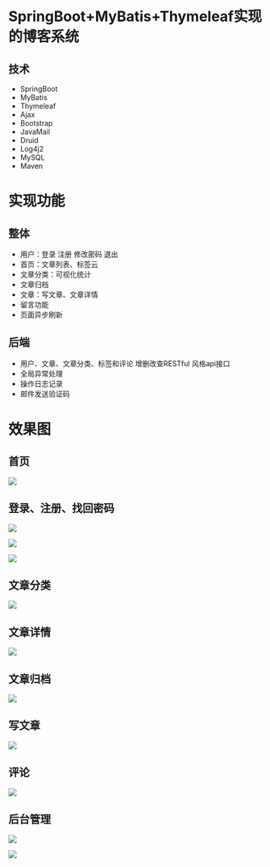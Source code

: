 # SpringBoot+MyBatis+Thymeleaf实现的博客系统

## 技术

- SpringBoot
- MyBatis
- Thymeleaf
- Ajax
- Bootstrap
- JavaMail
- Druid
- Log4j2
- MySQL
- Maven

# 实现功能

## 整体

- 用户：登录 注册 修改密码 退出
- 首页：文章列表、标签云
- 文章分类：可视化统计
- 文章归档
- 文章：写文章、文章详情
- 留言功能
- 页面异步刷新

## 后端
- 用户、文章、文章分类、标签和评论 增删改查RESTful 风格api接口
- 全局异常处理
- 操作日志记录
- 邮件发送验证码
# 效果图

## 首页

![](https://pic.imgdb.cn/item/62bd6f3e1d64b070663e0d85.jpg)

## 登录、注册、找回密码
![](https://pic.imgdb.cn/item/62bd70c21d64b0706641569d.jpg)

![](https://pic.imgdb.cn/item/62bd70f11d64b0706641b07b.jpg)

![](https://pic.imgdb.cn/item/62bd71091d64b0706641d776.jpg)

## 文章分类
![](https://pic.imgdb.cn/item/62bd6f851d64b070663eb7cb.jpg)

## 文章详情
![](https://pic.imgdb.cn/item/62bd6fc41d64b070663f3f47.jpg)

## 文章归档
![](https://pic.imgdb.cn/item/62bd6fd71d64b070663f72e2.jpg)

## 写文章
![](https://pic.imgdb.cn/item/62bd704e1d64b0706640742e.jpg)

## 评论
![](https://pic.imgdb.cn/item/62bd70251d64b0706640246a.jpg)

## 后台管理
![](https://pic.imgdb.cn/item/62bd70751d64b0706640beaa.jpg)

![](https://pic.imgdb.cn/item/62bd70971d64b07066410383.jpg)
